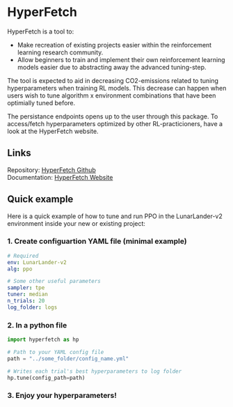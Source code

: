 # HyperFetch
HyperFetch is a tool to: 
- Make recreation of existing projects easier within the 
  reinforcement learning research community.
- Allow beginners to train and implement their own reinforcement 
  learning models easier due to abstracting away the advanced tuning-step.

The tool is expected to aid in decreasing CO2-emissions related to tuning 
hyperparameters when training RL models. This decrease can happen when
users wish to tune algorithm x environment combinations that have been 
optimially tuned before.

The persistance endpoints opens up to the user through this package.
To access/fetch hyperparameters optimized by other RL-practicioners, 
have a look at the HyperFetch website.

## Links
Repository: [HyperFetch Github](https://github.com/karolisw/hyperFetch)\
Documentation: [HyperFetch Website](https://github.com/karolisw/hyperFetch/tree/frontend)

## Quick example
Here is a quick example of how to tune and run PPO in the LunarLander-v2 environment inside your new or existing project:

### 1. Create configuartion  YAML file (minimal example) 

```yaml
# Required
env: LunarLander-v2
alg: ppo

# Some other useful parameters
sampler: tpe
tuner: median
n_trials: 20
log_folder: logs
```

### 2. In a python file

```python
import hyperfetch as hp

# Path to your YAML config file 
path = "../some_folder/config_name.yml"

# Writes each trial's best hyperparameters to log folder
hp.tune(config_path=path)
```

### 3. Enjoy your hyperparameters!
